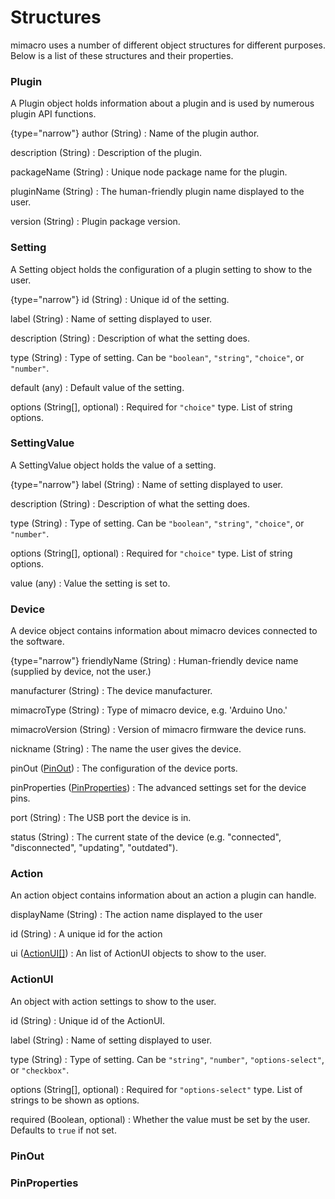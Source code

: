 # Structures

mimacro uses a number of different object structures for different
purposes. Below is a list of these structures and their properties.

### Plugin
A Plugin object holds information about a plugin and is used by
numerous plugin API functions.

{type="narrow"}
author (String)
: Name of the plugin author.

description (String)
: Description of the plugin.

packageName (String)
: Unique node package name for the plugin.

pluginName (String)
: The human-friendly plugin name displayed to the user.

version (String)
: Plugin package version.

### Setting
A Setting object holds the configuration of a plugin setting to show
to the user.

{type="narrow"}
id (String)
: Unique id of the setting.

label (String)
: Name of setting displayed to user.

description (String)
: Description of what the setting does.

type (String)
: Type of setting. Can be `"boolean"`, `"string"`, `"choice"`, or `"number"`.

default (any)
: Default value of the setting.

options (String[], optional)
: Required for `"choice"` type. List of string options.

### SettingValue
A SettingValue object holds the value of a setting.

{type="narrow"}
label (String)
: Name of setting displayed to user.

description (String)
: Description of what the setting does.

type (String)
: Type of setting. Can be `"boolean"`, `"string"`, `"choice"`, or `"number"`.

options (String[], optional)
: Required for `"choice"` type. List of string options.

value (any)
: Value the setting is set to.

### Device
A device object contains information about mimacro devices 
connected to the software.

{type="narrow"}
friendlyName (String)
: Human-friendly device name (supplied by device, not the user.)

manufacturer (String)
: The device manufacturer.

mimacroType (String)
: Type of mimacro device, e.g. 'Arduino Uno.'

mimacroVersion (String)
: Version of mimacro firmware the device runs.

nickname (String)
: The name the user gives the device.

pinOut ([PinOut](#pinout))
: The configuration of the device ports.

pinProperties ([PinProperties](#pinproperties))
: The advanced settings set for the device pins.

port (String)
: The USB port the device is in.

status (String)
: The current state of the device (e.g. "connected", "disconnected", "updating", "outdated").

### Action
An action object contains information about an action a plugin can handle.

displayName (String)
: The action name displayed to the user

id (String)
: A unique id for the action

ui ([ActionUI[]](#actionui))
: An list of ActionUI objects to show to the user.

### ActionUI
An object with action settings to show to the user.

id (String)
: Unique id of the ActionUI.

label (String)
: Name of setting displayed to user.

type (String)
: Type of setting. Can be `"string"`, `"number"`, `"options-select"`, or `"checkbox"`.

options (String[], optional)
: Required for `"options-select"` type. List of strings to be shown as options.

required (Boolean, optional)
: Whether the value must be set by the user. Defaults to `true` if not set.

### PinOut

### PinProperties